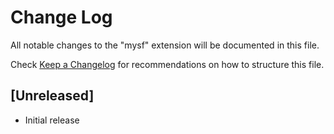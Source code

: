 # Change Log

All notable changes to the "mysf" extension will be documented in this file.

Check [Keep a Changelog](http://keepachangelog.com/) for recommendations on how to structure this file.

## [Unreleased]

- Initial release